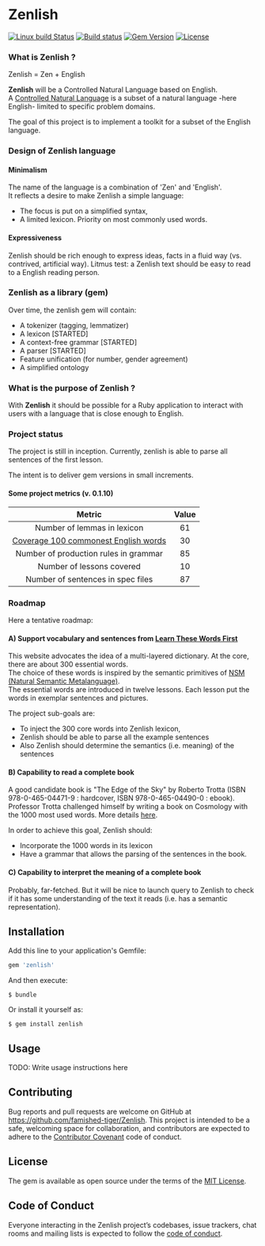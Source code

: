 # Zenlish
[![Linux build Status](https://travis-ci.org/famished-tiger/Zenlish.svg?branch=master)](https://travis-ci.org/famished-tiger/Zenlish)
[![Build status](https://ci.appveyor.com/api/projects/status/bef59whiacuv51yn?svg=true)](https://ci.appveyor.com/project/famished-tiger/zenlish)
[![Gem Version](https://badge.fury.io/rb/zenlish.svg)](https://badge.fury.io/rb/zenlish)
[![License](https://img.shields.io/badge/license-MIT-brightgreen.svg?style=flat)](https://github.com/famished-tiger/Zenlish/blob/master/LICENSE.txt)
### What is __Zenlish__ ?  

Zenlish = Zen + English  

__Zenlish__ will be a Controlled Natural Language based on English.  
A [Controlled Natural Language](https://en.wikipedia.org/wiki/Controlled_natural_language)
is a subset of a natural language -here English- limited to specific problem domains.

The goal of this project is to implement a toolkit for a subset of the English language.


### Design of Zenlish language
#### Minimalism
The name of the language is a combination of 'Zen' and 'English'.  
It reflects a desire to make Zenlish a simple language:  
- The focus is put on a simplified syntax,
- A limited lexicon. Priority on most commonly used words.


#### Expressiveness
Zenlish should be rich enough to express ideas, facts in a fluid way (vs. contrived, artificial way).
Litmus test: a Zenlish text should be easy to read to a English reading person.

### Zenlish as a library (gem)
Over time, the zenlish gem will contain:
- A tokenizer (tagging, lemmatizer)
- A lexicon [STARTED]
- A context-free grammar [STARTED]
- A parser [STARTED]
- Feature unification (for number, gender agreement)
- A simplified ontology


### What is the purpose of __Zenlish__ ?
With __Zenlish__ it should be possible for a Ruby application to interact with
users with a language that is close enough to English.

### Project status

The project is still in inception. Currently, zenlish is able to parse all
sentences of the first lesson.

The intent is to deliver gem versions in small increments.

#### Some project metrics (v. 0.1.10)
|Metric|Value|  
|:-:|:-:|
| Number of lemmas in lexicon           | 61 |
| [Coverage 100 commonest English words](https://en.wikipedia.org/wiki/Most_common_words_in_English)  | 30 |
| Number of production rules in grammar | 85 |
| Number of lessons covered             | 10 |
| Number of sentences in spec files     | 87 |


### Roadmap

Here a tentative roadmap:

#### A) Support vocabulary and sentences from [Learn These Words First](http://learnthesewordsfirst.com/)
This website advocates the idea of a multi-layered dictionary.
At the core, there are about 300 essential words.  
The choice of these words is inspired by the semantic primitives of [NSM
(Natural Semantic Metalanguage)](https://en.wikipedia.org/wiki/Natural_semantic_metalanguage).  
The essential words are introduced in twelve lessons. Each lesson put the words
in exemplar sentences and pictures.

The project sub-goals are:
- To inject the 300 core words into Zenlish lexicon,
- Zenlish should be able to parse all the example sentences
- Also Zenlish should determine the semantics (i.e. meaning) of the sentences

#### B) Capability to read a complete book
A good candidate book is "The Edge of the Sky" by Roberto Trotta (ISBN 978-0-465-04471-9 : hardcover, ISBN 978-0-465-04490-0 : ebook).  
Professor Trotta challenged himself by writing a book on Cosmology with the 1000 most used words. More details [here](http://robertotrotta.com/the-edge-of-the-sky/).

In order to achieve this goal, Zenlish should:
- Incorporate the 1000 words in its lexicon
- Have a grammar that allows the parsing of the sentences in the book.

#### C) Capability to interpret the meaning of a complete book
Probably, far-fetched. But it will be nice to launch query to Zenlish to check if
it has some understanding of the text it reads (i.e. has a semantic representation).



## Installation

Add this line to your application's Gemfile:

```ruby
gem 'zenlish'
```

And then execute:

    $ bundle

Or install it yourself as:

    $ gem install zenlish

## Usage

TODO: Write usage instructions here

## Contributing

Bug reports and pull requests are welcome on GitHub at https://github.com/famished-tiger/Zenlish. This project is intended to be a safe, welcoming space for collaboration, and contributors are expected to adhere to the [Contributor Covenant](http://contributor-covenant.org) code of conduct.

## License

The gem is available as open source under the terms of the [MIT License](https://opensource.org/licenses/MIT).

## Code of Conduct

Everyone interacting in the Zenlish project’s codebases, issue trackers, chat rooms and mailing lists is expected to follow the [code of conduct](https://github.com/famished-tiger/Zenlish/blob/master/CODE_OF_CONDUCT.md).
